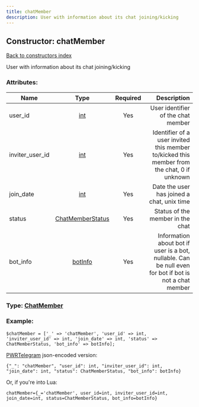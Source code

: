 ```yaml
---
title: chatMember
description: User with information about its chat joining/kicking
---
```

## Constructor: chatMember  
[Back to constructors index](index.md)



User with information about its chat joining/kicking

### Attributes:

| Name     |    Type       | Required | Description |
|----------|:-------------:|:--------:|------------:|
|user\_id|[int](../types/int.md) | Yes|User identifier of the chat member|
|inviter\_user\_id|[int](../types/int.md) | Yes|Identifier of a user invited this member to/kicked this member from the chat, 0 if unknown|
|join\_date|[int](../types/int.md) | Yes|Date the user has joined a chat, unix time|
|status|[ChatMemberStatus](../types/ChatMemberStatus.md) | Yes|Status of the member in the chat|
|bot\_info|[botInfo](../types/botInfo.md) | Yes|Information about bot if user is a bot, nullable. Can be null even for bot if bot is not a chat member|



### Type: [ChatMember](../types/ChatMember.md)


### Example:

```
$chatMember = ['_' => 'chatMember', 'user_id' => int, 'inviter_user_id' => int, 'join_date' => int, 'status' => ChatMemberStatus, 'bot_info' => botInfo];
```  

[PWRTelegram](https://pwrtelegram.xyz) json-encoded version:

```
{"_": "chatMember", "user_id": int, "inviter_user_id": int, "join_date": int, "status": ChatMemberStatus, "bot_info": botInfo}
```


Or, if you're into Lua:  


```
chatMember={_='chatMember', user_id=int, inviter_user_id=int, join_date=int, status=ChatMemberStatus, bot_info=botInfo}

```


